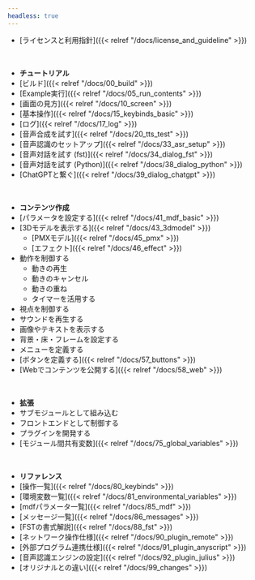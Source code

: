 ```yaml
---
headless: true
---
```


- [ライセンスと利用指針]({{< relref "/docs/license_and_guideline" >}})
<br />

- **チュートリアル**
- [ビルド]({{< relref "/docs/00_build" >}})
- [Example実行]({{< relref "/docs/05_run_contents" >}})
- [画面の見方]({{< relref "/docs/10_screen" >}})
- [基本操作]({{< relref "/docs/15_keybinds_basic" >}})
- [ログ]({{< relref "/docs/17_log" >}})
- [音声合成を試す]({{< relref "/docs/20_tts_test" >}})
- [音声認識のセットアップ]({{< relref "/docs/33_asr_setup" >}})
- [音声対話を試す (fst)]({{< relref "/docs/34_dialog_fst" >}})
- [音声対話を試す (Python)]({{< relref "/docs/38_dialog_python" >}})
- [ChatGPTと繋ぐ]({{< relref "/docs/39_dialog_chatgpt" >}})
<br />

- **コンテンツ作成**
- [パラメータを設定する]({{< relref "/docs/41_mdf_basic" >}})
- [3Dモデルを表示する]({{< relref "/docs/43_3dmodel" >}})
  - [PMXモデル]({{< relref "/docs/45_pmx" >}})
  - [エフェクト]({{< relref "/docs/46_effect" >}})
- 動作を制御する
  - 動きの再生
  - 動きのキャンセル
  - 動きの重ね
  - タイマーを活用する
- 視点を制御する
- サウンドを再生する
- 画像やテキストを表示する
- 背景・床・フレームを設定する
- メニューを定義する
- [ボタンを定義する]({{< relref "/docs/57_buttons" >}})
- [Webでコンテンツを公開する]({{< relref "/docs/58_web" >}})
<br />

- **拡張**
- サブモジュールとして組み込む
- フロントエンドとして制御する
- プラグインを開発する
- [モジュール間共有変数]({{< relref "/docs/75_global_variables" >}})
<br />

- **リファレンス**
- [操作一覧]({{< relref "/docs/80_keybinds" >}})
- [環境変数一覧]({{< relref "/docs/81_environmental_variables" >}})
- [mdfパラメータ一覧]({{< relref "/docs/85_mdf" >}})
- [メッセージ一覧]({{< relref "/docs/86_messages" >}})
- [FSTの書式解説]({{< relref "/docs/88_fst" >}})
- [ネットワーク操作仕様]({{< relref "/docs/90_plugin_remote" >}})
- [外部プログラム連携仕様]({{< relref "/docs/91_plugin_anyscript" >}})
- [音声認識エンジンの設定]({{< relref "/docs/92_plugin_julius" >}})
- [オリジナルとの違い]({{< relref "/docs/99_changes" >}})
<br />
